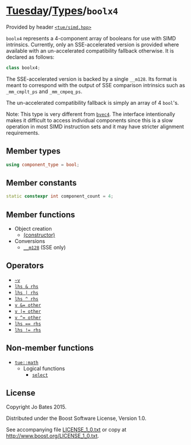 [Tuesday](../../README.md)/[Types](../types.md)/`boolx4`
========================================================
Provided by header [`<tue/simd.hpp>`](../headers/simd.md)

`boolx4` represents a 4-component array of booleans for use with SIMD
intrinsics. Currently, only an SSE-accelerated version is provided where
available with an un-accelerated compatibility fallback otherwise. It is
declared as follows:

```c++
class boolx4;
```

The SSE-accelerated version is backed by a single `__m128`. Its format is meant
to correspond with the output of SSE comparison intrinsics such as
`_mm_cmplt_ps` and `_mm_cmpeq_ps`.

The un-accelerated compatibility fallback is simply an array of 4 `bool`'s.

Note: This type is very different from [`bvec4`](../headers/vec.md). The
interface intentionally makes it difficult to access individual components since
this is a slow operation in most SIMD instruction sets and it may have stricter
alignment requirements.

Member types
------------
```c++
using component_type = bool;
```

Member constants
----------------
```c++
static constexpr int component_count = 4;
```

Member functions
----------------
- Object creation
    - [(constructor)](../functions/boolx4/constructor.md)
- Conversions
    - [`__m128`](../operators/boolx4/__m128.md) (SSE only)

Operators
---------
- [`~v`](../operators/boolx4/bitwise_not.md)
- [`lhs & rhs`](../operators/boolx4/bitwise_and.md)
- [`lhs | rhs`](../operators/boolx4/bitwise_or.md)
- [`lhs ^ rhs`](../operators/boolx4/bitwise_xor.md)
- [`v &= other`](../operators/boolx4/bitwise_and_assignment.md)
- [`v |= other`](../operators/boolx4/bitwise_or_assignment.md)
- [`v ^= other`](../operators/boolx4/bitwise_xor_assignment.md)
- [`lhs == rhs`](../operators/boolx4/equality.md)
- [`lhs != rhs`](../operators/boolx4/inequality.md)

Non-member functions
--------------------
- [`tue::math`](../namespaces/tue/math.md)
    - Logical functions
        - [`select`](../functions/math/select.md)

License
-------
Copyright Jo Bates 2015.

Distributed under the Boost Software License, Version 1.0.

See accompanying file [LICENSE_1_0.txt](../../LICENSE_1_0.txt) or copy at
http://www.boost.org/LICENSE_1_0.txt.
